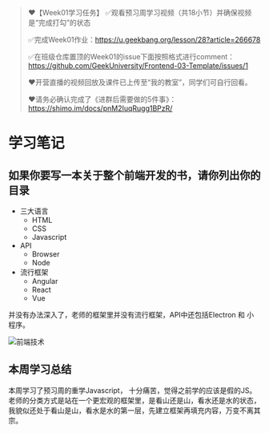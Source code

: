 > ❤️【Week01学习任务】
> ✅观看预习周学习视频（共18小节）并确保视频是“完成打勾”的状态
>
> ✅完成Week01作业：https://u.geekbang.org/lesson/28?article=266678
>
> ✅在班级仓库置顶的Week01的issue下面按照格式进行comment：https://github.com/GeekUniversity/Frontend-03-Template/issues/1
>
> ❤️开营直播的视频回放及课件已上传至“我的教室”，同学们可自行回看。
>
> ❤️请务必确认完成了《进群后需要做的5件事》：https://shimo.im/docs/pnM2IuqRugg1BPzR/

# 学习笔记

## 如果你要写一本关于整个前端开发的书，请你列出你的目录

- 三大语言
  - HTML
  - CSS
  - Javascript
- API
  - Browser
  - Node
- 流行框架
  - Angular
  - React
  - Vue

并没有办法深入了，老师的框架里并没有流行框架，API中还包括Electron 和 小程序。

![前端技术](https://tva1.sinaimg.cn/large/007S8ZIlly1ghb480gsh0j30u0334b29.jpg)					

## 本周学习总结

本周学习了预习周的重学Javascript， 十分痛苦，觉得之前学的应该是假的JS。老师的分类方式是站在一个更宏观的框架里，是看山还是山，看水还是水的状态，我貌似还处于看山是山，看水是水的第一层，先建立框架再填充内容，万变不离其宗。

